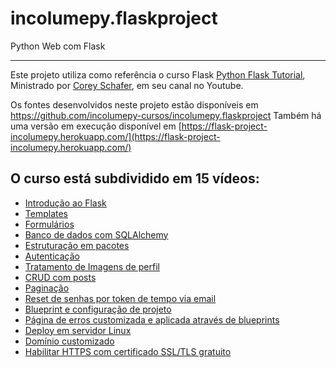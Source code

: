 # incolumepy.flaskproject
Python Web com Flask

---
Este projeto utiliza como referência o curso Flask
[Python Flask Tutorial](https://www.youtube.com/playlist?list=PL-osiE80TeTs4UjLw5MM6OjgkjFeUxCYH),
Ministrado por  [Corey Schafer](https://www.youtube.com/channel/UCCezIgC97PvUuR4_gbFUs5g), em seu canal no Youtube.

Os fontes desenvolvidos neste projeto estão disponíveis em https://github.com/incolumepy-cursos/incolumepy.flaskproject
Também há uma versão em execução disponível em [https://flask-project-incolumepy.herokuapp.com/](https://flask-project-incolumepy.herokuapp.com/)
## O curso está subdividido em 15 vídeos:
- [Introdução ao Flask](https://youtu.be/MwZwr5Tvyxo)
- [Templates](https://youtu.be/QnDWIZuWYW0)
- [Formulários](https://youtu.be/UIJKdCIEXUQ)
- [Banco de dados com SQLAlchemy](https://youtu.be/cYWiDiIUxQc)
- [Estruturação em pacotes](https://youtu.be/44PvX0Yv368)
- [Autenticação](https://youtu.be/CSHx6eCkmv0)
- [Tratamento de Imagens de perfil](https://youtu.be/803Ei2Sq-Zs)
- [CRUD com posts](https://youtu.be/u0oDDZrDz9U)
- [Paginação](https://youtu.be/PSWf2TjTGNY)
- [Reset de senhas por token de tempo via email](https://youtu.be/vutyTx7IaAI)
- [Blueprint e configuração de projeto](https://youtu.be/Wfx4YBzg16s)
- [Página de erros customizada e aplicada através de blueprints](https://youtu.be/uVNfQDohYNI)
- [Deploy em servidor Linux](https://youtu.be/goToXTC96Co)
- [Domínio customizado](https://youtu.be/LUFn-QVcmB8)
- [Habilitar HTTPS com certificado SSL/TLS gratuito](https://youtu.be/Gdys9qPjuKs)
